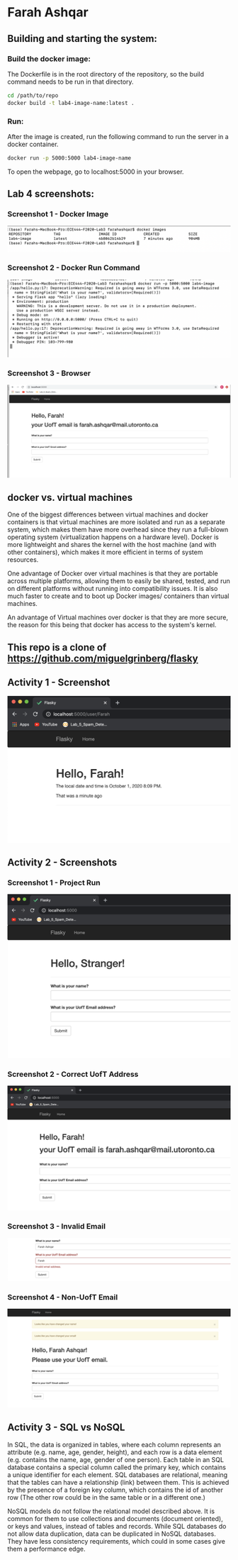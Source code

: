 # Farah Ashqar

## Building and starting the system:

### Build the docker image:

The Dockerfile is in the root directory of the repository, so the build command needs to be run in that directory. 

```sh
cd /path/to/repo
docker build -t lab4-image-name:latest .
```

### Run:

After the image is created, run the following command to run the server in a docker container. 

```sh
docker run -p 5000:5000 lab4-image-name
```
To open the webpage, go to localhost:5000 in your browser. 

## Lab 4 screenshots: 

### Screenshot 1 - Docker Image

![Screenshot](Images/docker_image.png)

### Screenshot 2 - Docker Run Command

![Screenshot](Images/docker_run_command.png)

### Screenshot 3 - Browser

![Screenshot](Images/browser.png)

## docker vs. virtual machines

One of the biggest differences between virtual machines and docker containers is that virtual machines are more isolated and run as a separate system, which makes them have more overhead since they run a full-blown operating system (virtualization happens on a hardware level). Docker is more lightweight and shares the kernel with the host machine (and with other containers), which makes it more efficient in terms of system resources.

One advantage of Docker over virtual machines is that they are portable across multiple platforms, allowing them to easily be shared, tested, and run on different platforms without running into compatibility issues. It is also much faster to create and to boot up Docker images/ containers than virtual machines.

An advantage of Virtual machines over docker is that they are more secure, the reason for this being that docker has access to the system's kernel. 

## This repo is a clone of https://github.com/miguelgrinberg/flasky

## Activity 1 - Screenshot

![Screenshot](Images/activity_1.png)

## Activity 2 - Screenshots

### Screenshot 1 - Project Run

![Screenshot](Images/hello_stranger.png)

### Screenshot 2 - Correct UofT Address

![Screenshot](Images/email_uoft.png)

### Screenshot 3 - Invalid Email

![Screenshot](Images/email_invalid.png)

### Screenshot 4 - Non-UofT Email

![Screenshot](Images/email_non_uoft.png)

## Activity 3 - SQL vs NoSQL

In SQL, the data is organized in tables, where each column represents an attribute (e.g. name, age, gender, height), and each row is a data element (e.g. contains the name, age, gender of one person). Each table in an SQL database contains a special column called the primary key, which contains a unique identifier for each element. SQL databases are relational, meaning that the tables can have a relationship (link) between them. This is achieved by the presence of a foreign key column, which contains the id of another row (The other row could be in the same table or in a different one.)

NoSQL models do not follow the relational model described above. It is common for them to use collections and documents (document oriented), or keys and values, instead of tables and records. While SQL databases do not allow data duplication, data can be duplicated in NoSQL databases. They have less consistency requirements, which could in some cases give them a performance edge. 



